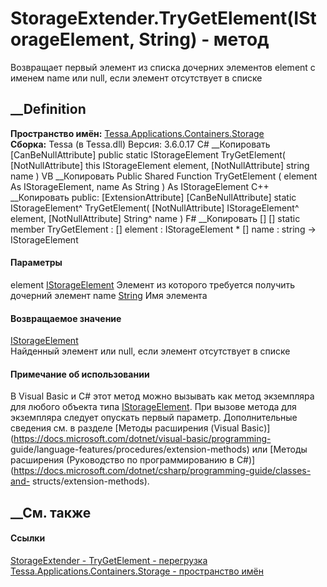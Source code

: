 # StorageExtender.TryGetElement(IStorageElement, String) - метод
Возвращает первый элемент из списка дочерних элементов element с именем name
или null, если элемент отсутствует в списке
## __Definition
 **Пространство имён:**
[Tessa.Applications.Containers.Storage](N_Tessa_Applications_Containers_Storage.htm)  
 **Сборка:** Tessa (в Tessa.dll) Версия: 3.6.0.17
C# __Копировать
    [CanBeNullAttribute]
    public static IStorageElement TryGetElement(
    	[NotNullAttribute] this IStorageElement element,
    	[NotNullAttribute] string name
    )
VB __Копировать
    <ExtensionAttribute>
    <CanBeNullAttribute>
    Public Shared Function TryGetElement ( 
    	<NotNullAttribute> element As IStorageElement,
    	<NotNullAttribute> name As String
    ) As IStorageElement
C++ __Копировать
     public:
    [ExtensionAttribute]
    [CanBeNullAttribute]
    static IStorageElement^ TryGetElement(
    	[NotNullAttribute] IStorageElement^ element, 
    	[NotNullAttribute] String^ name
    )
F# __Копировать
     [<ExtensionAttribute>]
    [<CanBeNullAttribute>]
    static member TryGetElement : 
            [<NotNullAttribute>] element : IStorageElement * 
            [<NotNullAttribute>] name : string -> IStorageElement 
#### Параметры
element
[IStorageElement](T_Tessa_Applications_Containers_Storage_IStorageElement.htm)
     Элемент из которого требуется получить дочерний элемент 
name [String](https://learn.microsoft.com/dotnet/api/system.string)
     Имя элемента 
#### Возвращаемое значение
[IStorageElement](T_Tessa_Applications_Containers_Storage_IStorageElement.htm)  
Найденный элемент или null, если элемент отсутствует в списке
#### Примечание об использовании
В Visual Basic и C# этот метод можно вызывать как метод экземпляра для любого
объекта типа
[IStorageElement](T_Tessa_Applications_Containers_Storage_IStorageElement.htm).
При вызове метода для экземпляра следует опускать первый параметр.
Дополнительные сведения см. в разделе [Методы расширения (Visual
Basic)](https://docs.microsoft.com/dotnet/visual-basic/programming-
guide/language-features/procedures/extension-methods) или [Методы расширения
(Руководство по программированию в
C#)](https://docs.microsoft.com/dotnet/csharp/programming-guide/classes-and-
structs/extension-methods).
##  __См. также
#### Ссылки
[StorageExtender -
](T_Tessa_Applications_Containers_Storage_StorageExtender.htm)
[TryGetElement -
перегрузка](Overload_Tessa_Applications_Containers_Storage_StorageExtender_TryGetElement.htm)
[Tessa.Applications.Containers.Storage - пространство
имён](N_Tessa_Applications_Containers_Storage.htm)

